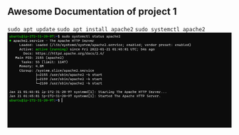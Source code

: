 ## Awesome Documentation of project 1

`sudo apt update`
`sudo apt install apache2`
`sudo systemctl apache2`
![Apache status](./images/apache-status.PNG)